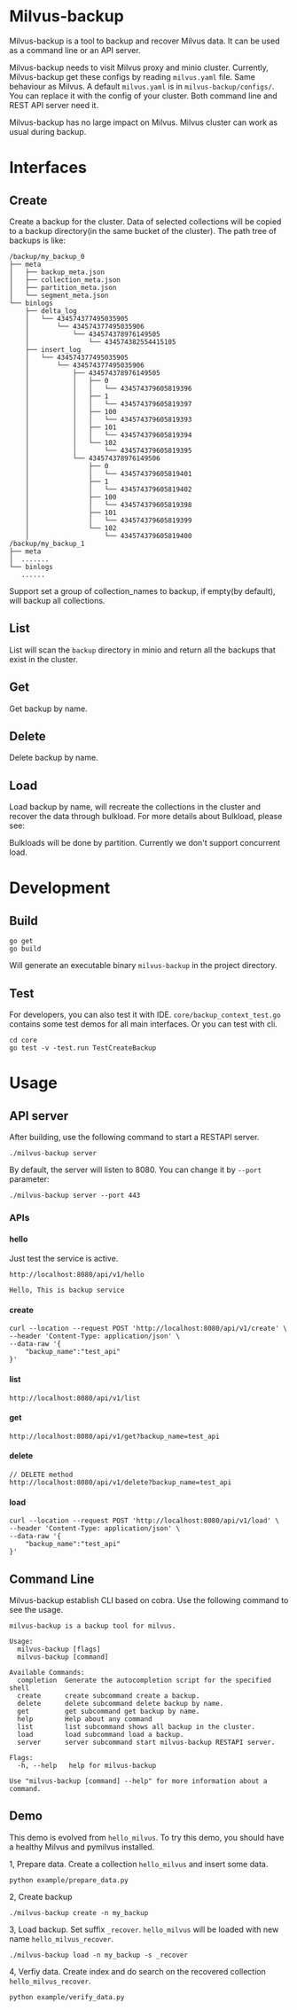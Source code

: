 # Milvus-backup

Milvus-backup is a tool to backup and recover Milvus data. It can be used as a command line or an API server.

Milvus-backup needs to visit Milvus proxy and minio cluster. Currently, Milvus-backup get these configs by reading `milvus.yaml` file. Same behaviour as Milvus.
A default `milvus.yaml` is in `milvus-backup/configs/`. You can replace it with the config of your cluster. Both command line and REST API server need it.

Milvus-backup has no large impact on Milvus. Milvus cluster can work as usual during backup. 

# Interfaces

## Create
Create a backup for the cluster. Data of selected collections will be copied to a backup directory(in the same bucket of the cluster).
The path tree of backups is like:
```
/backup/my_backup_0
├── meta
│   ├── backup_meta.json
│   ├── collection_meta.json
│   ├── partition_meta.json
│   └── segment_meta.json
└── binlogs
    ├── delta_log
    │   └── 434574377495035905
    │       └── 434574377495035906
    │           └── 434574378976149505
    │               └── 434574382554415105
    ├── insert_log
    │   └── 434574377495035905
    │       └── 434574377495035906
    │           ├── 434574378976149505
    │           │   ├── 0
    │           │   │   └── 434574379605819396
    │           │   ├── 1
    │           │   │   └── 434574379605819397
    │           │   ├── 100
    │           │   │   └── 434574379605819393
    │           │   ├── 101
    │           │   │   └── 434574379605819394
    │           │   └── 102
    │           │       └── 434574379605819395
    │           └── 434574378976149506
    │               ├── 0
    │               │   └── 434574379605819401
    │               ├── 1
    │               │   └── 434574379605819402
    │               ├── 100
    │               │   └── 434574379605819398
    │               ├── 101
    │               │   └── 434574379605819399
    │               └── 102
    │                   └── 434574379605819400
/backup/my_backup_1
├── meta
│  .......
└── binlogs
   ......
```

Support set a group of collection_names to backup, if empty(by default), will backup all collections.

## List
List will scan the `backup` directory in minio and return all the backups that exist in the cluster.

## Get
Get backup by name.

## Delete
Delete backup by name.

## Load
Load backup by name, will recreate the collections in the cluster and recover the data through bulkload. For more details about Bulkload, please see:

Bulkloads will be done by partition. Currently we don't support concurrent load.

# Development

## Build

```
go get
go build
```
Will generate an executable binary `milvus-backup` in the project directory.

## Test

For developers, you can also test it with IDE. `core/backup_context_test.go` contains some test demos for all main interfaces.
Or you can test with cli.
```shell
cd core
go test -v -test.run TestCreateBackup
```

# Usage

## API server

After building, use the following command to start a RESTAPI server. 
```
./milvus-backup server
```
By default, the server will listen to 8080. You can change it by `--port` parameter:
```
./milvus-backup server --port 443
```

### APIs

#### hello

Just test the service is active.
```
http://localhost:8080/api/v1/hello
```

```
Hello, This is backup service
```

#### create

```
curl --location --request POST 'http://localhost:8080/api/v1/create' \
--header 'Content-Type: application/json' \
--data-raw '{
    "backup_name":"test_api"
}'
```
#### list

```
http://localhost:8080/api/v1/list
```

#### get

```
http://localhost:8080/api/v1/get?backup_name=test_api
```

#### delete

```
// DELETE method
http://localhost:8080/api/v1/delete?backup_name=test_api
```

#### load
```
curl --location --request POST 'http://localhost:8080/api/v1/load' \
--header 'Content-Type: application/json' \
--data-raw '{
    "backup_name":"test_api"
}'
```

## Command Line 

Milvus-backup establish CLI based on cobra. Use the following command to see the usage.

```
milvus-backup is a backup tool for milvus.

Usage:
  milvus-backup [flags]
  milvus-backup [command]

Available Commands:
  completion  Generate the autocompletion script for the specified shell
  create      create subcommand create a backup.
  delete      delete subcommand delete backup by name.
  get         get subcommand get backup by name.
  help        Help about any command
  list        list subcommand shows all backup in the cluster.
  load        load subcommand load a backup.
  server      server subcommand start milvus-backup RESTAPI server.

Flags:
  -h, --help   help for milvus-backup

Use "milvus-backup [command] --help" for more information about a command.
```

## Demo

This demo is evolved from `hello_milvus`. To try this demo, you should have a healthy Milvus and pymilvus installed.

1, Prepare data. Create a collection `hello_milvus` and insert some data.

```
python example/prepare_data.py
```

2, Create backup

```
./milvus-backup create -n my_backup 
```

3, Load backup. Set suffix `_recover`. `hello_milvus` will be loaded with new name `hello_milvus_recover`. 
```
./milvus-backup load -n my_backup -s _recover
```

4, Verfiy data. Create index and do search on the recovered collection `hello_milvus_recover`.

```
python example/verify_data.py
```
